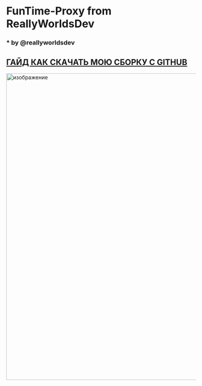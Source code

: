 # FunTime-Proxy from ReallyWorldsDev
### * by @reallyworldsdev

## [ГАЙД КАК СКАЧАТЬ МОЮ СБОРКУ С GITHUB](https://github.com/reallyworldsdev/Github-Guide)
<img width="1276" height="816" alt="изображение" src="https://github.com/user-attachments/assets/8fa24b92-7929-44f3-9dfb-841debb36eef" />
